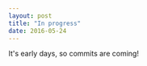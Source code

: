 ```yaml
---
layout: post
title: "In progress"
date: 2016-05-24
---
```


It's early days, so commits are coming!

